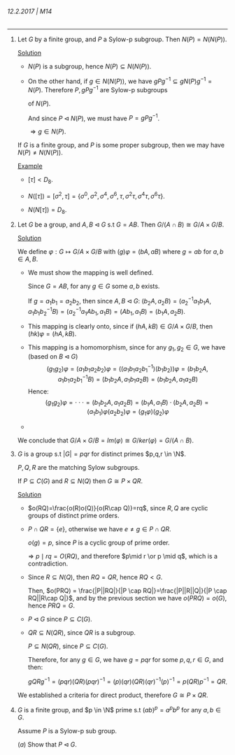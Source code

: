 ###### 12.2.2017 | M14

---

1. Let $G$ by a finite group, and $P$ a Sylow-p subgroup. Then $N(P)= N(N(P))$.

   <u>Solution</u>

   - $N(P)$ is a subgroup, hence $N(P) \subseteq N(N(P))$.

   - On the other hand, if $g \in N(N(P))$,  we have $gPg^{-1} \subseteq gN(P)g^{-1} = N(P)$. Therefore $P,gPg^{-1}$ are Sylow-p subgroups 

     of $N(P)$.

     And since $P \triangleleft N(P)$, we must have $P=gPg^{-1}$.

     $\Rightarrow g \in N(P)$.

   

   If $G$ is a finite group, and $P$ is some proper subgroup, then we may have $N(P) \neq N(N(P))$.

   <u>Example</u>

   - $[\tau] < D_8$.

   - $N([\tau]) = [\sigma^2, \tau] = \{\sigma^{0}, \sigma^{2}, \sigma^{4}, \sigma^{6}, \tau, \sigma^{2}\tau, \sigma^{4}\tau, \sigma^{6}\tau \}$.

   - $N(N[\tau]) = D_8$.

     

2. Let $G$ be a group, and $A,B \triangleleft G$ s.t $G=AB$. Then $G / (A\cap B) \cong G/A \times G/B$.

   <u>Solution</u>

   We define $\varphi: G \mapsto G/A \times G/B$ with $(g)\varphi=(bA, aB)$ where $g=ab$ for $a,b\in A,B$.

   - We must show the mapping is well defined.

     Since $G=AB$, for any $g \in G$ some $a,b$ exists.

     If $g=a_1b_1=a_2b_2$, then since $A,B\triangleleft G$: $(b_2A,a_2B)=(a_2^{-1}a_1b_1A, a_1b_1b_2^{-1}B)=(a_2^{-1}a_1Ab_1,a_1B)=(Ab_1,a_1B)=(b_1A,a_2B)$.

   - This mapping is clearly onto, since if $(hA, kB) \in G/A \times G/B$, then $(hk)\varphi = (hA, kB)$.

   - This mapping is a homomorphism, since for any $g_1,g_2 \in G$, we have (based on $B \triangleleft G$)
     $$
     (g_1g_2)\varphi=(a_1b_1a_2b_2)\varphi=((a_1b_1a_2b_1^{-1})(b_1b_2))\varphi = (b_1b_2A,a_1b_1a_2b_1^{-1}B)=(b_1b_2A, a_1b_1a_2B)=(b_1b_2A, a_1a_2B)
     $$
     Hence:
     $$
     (g_1g_2)\varphi = \cdot \cdot \cdot=(b_1b_2A, a_1a_2B)= (b_1A,a_1B)\cdot(b_2A,a_2B)=(a_1b_1)\varphi(a_2b_2)\varphi = (g_1\varphi)(g_2)\varphi
     $$

   - 

   We conclude that $G/A \times G/B = Im(\varphi) \cong G/ker(\varphi) = G/(A\cap B)$.

   

3. $G$ is a group s.t $|G|=pqr$ for distinct primes $p,q,r \in \N$.

   $P,Q,R$ are the matching Sylow subgroups.

   If $P \subseteq C(G)$ and $R \subseteq N(Q)$ then $G \cong P \times QR$.

   <u>Solution</u>

   - $o(RQ)=\frac{o(R)o(Q)}{o(R\cap Q)}=rq$, since $R,Q$ are cyclic groups of distinct prime orders.

   - $P\cap QR=\{e\}$, otherwise we have $e\neq g \in P \cap QR$.

     $o(g) = p$, since $P$ is a cyclic group of prime order.

     $\Rightarrow$ $p \mid rq=O(RQ)$, and therefore $p\mid r \or p \mid q$, which is a contradiction.

   - Since $R \subseteq N(Q)$, then $RQ=QR$, hence $RQ < G$.

     Then, $o(PRQ) = \frac{|P||RQ|}{|P \cap RQ|}=\frac{|P||R||Q|}{|P \cap RQ||R\cap Q|}$, and by the previous section we have $o(PRQ)=o(G)$, hence $PRQ=G$.

   - $P \triangleleft G$ since $P \subseteq C(G)$.

   - $QR \subseteq N(QR)$, since $QR$ is a subgroup.

     $P \subseteq N(QR)$, since $P \subseteq C(G)$.

     Therefore, for any $g\in G$, we have $g=pqr$ for some $p,q,r \in G$, and then:

     $gQRg^{-1}=(pqr)(QR)(pqr)^{-1}=(p)(qr)(QR)(qr)^{-1}(p)^{-1}=p(QR)p^{-1}=QR$.

   

   We established a criteria for direct product, therefore $G \cong P \times QR$.

   

4. $G$ is a finite group, and $p \in \N$ prime s.t $(ab)^p=a^pb^p$ for any $a,b \in G$.

   Assume $P$ is a Sylow-p sub group.

   $(a)$ Show that $P \triangleleft G$.

   




































